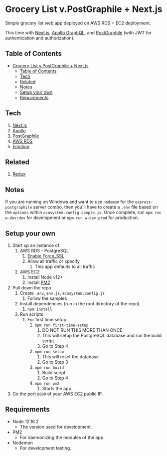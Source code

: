 # Grocery List v.PostGraphile + Next.js

Simple grocery list web app deployed on AWS RDS + EC2 deployment.

This time with [Next.js](https://nextjs.org), [Apollo GraphQL](https://www.apollographql.com), and [PostGraphile](https://www.graphile.org/postgraphile) (with JWT for authentication and authorization).

## Table of Contents

- [Grocery List v.PostGraphile + Next.js](#grocery-list-vpostgraphile--nextjs)
  - [Table of Contents](#table-of-contents)
  - [Tech](#tech)
  - [Related](#related)
  - [Notes](#notes)
  - [Setup your own](#setup-your-own)
  - [Requirements](#requirements)

## Tech

1. [Next.js](https://github.com/zeit/next.js/tree/canary/examples/api-routes-apollo-server-and-client)
2. [Apollo](https://www.apollographql.com)
3. [PostGraphile](https://www.graphile.org/postgraphile)
4. [AWS RDS](https://aws.amazon.com/rds)
5. [Emotion](https://emotion.sh/docs/introduction)

## Related

1. [Redux](https://github.com/xreic/grocerylist/tree/redux)

## Notes

If you are running on Windows and want to use `nodemon` for the `express-postgraphile` server combo, then you'll have to create a `.env` file based on the `options` within `ecosystem.config.sample.js`.
Once complete, run `npm run w-dev:dev` for development or `npm run w-dev:prod` for production.

## Setup your own

1. Start up an instance of:
   1. AWS RDS - PostgreSQL
      1. [Enable Force_SSL](https://stackoverflow.com/questions/35247347/point-heroku-application-to-aws-rds-database)
      2. Allow all traffic or specify
         1. This app defaults to all traffic
   2. AWS EC2
      1. Install Node v12+
      2. Install [PM2](https://github.com/Unitech/pm2)
2. Pull down the repo
   1. Create `.env`, `env.js`, `ecosystem.config.js`
      1. Follow the samples
   2. Install dependencies (run in the root directory of the repo)
      1. `npm install`
   3. Run scripts
      1. For first time setup
         1. `npm run first-time-setup`
            1. DO NOT RUN THIS MORE THAN ONCE
            2. This will setup the PostgreSQL database and run the build script
            3. Go to Step 4
         2. `npm run setup`
            1. This will reset the database
            2. Go to Step 3
         3. `npm run build`
            1. Build script
            2. Go to Step 4
         4. `npm run pm2`
            1. Starts the app
3. Go the port `8080` of your AWS EC2 public IP.

## Requirements

- Node 12.16.2
  - The version used for development.
- PM2
  - For daemonizing the modules of the app.
- Nodemon
  - For development testing.
